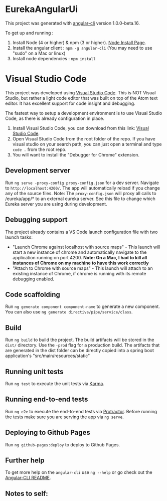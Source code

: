 # EurekaAngularUi

This project was generated with [angular-cli](https://github.com/angular/angular-cli) version 1.0.0-beta.16.

To get up and running :


1. Install Node (4 or higher) & npm (3 or higher). [Node Install Page](https://nodejs.org/en/download/).
2. Install the angular client : `npm -g angular-cli` (You may need to use "sudo" on a Mac or linux)
3. Install node dependencies : `npm install`

# Visual Studio Code

This project was developed using [Visual Studio Code](https://code.visualstudio.com/). This is NOT Visual Studio, but rather a light
code editor that was built on top of the Atom text editor. It has excellent support for code insight and debugging.

The fastest way to setup a development environment is to use Visual Studio Code, as there is already configuration in place.

1. Install Visual Studio Code, you can download from this link: [Visual Studio Code](https://code.visualstudio.com/).
2. Open Visual Studio Code from the root folder of the repo. If you have visual studio on your search path, you can just open a terminal and type `code .` from the root repo.
3. You will want to install the "Debugger for Chrome" extension.

## Development server
Run `ng serve -proxy-config proxy-config.json` for a dev server. Navigate to `http://localhost:4200/`. The app will automatically reload if you change any of the source files.
Note: The `proxy-config.json` will proxy all calls to /eureka/app/* to an external eureka server. See this file to change which Eureka server you are using during development.

## Debugging support
The project already contains a VS Code launch configuration file with two launch tasks: 
- "Launch Chrome against localhost with source maps" - This launch will start a new instance of chrome and automatically navigate to the application running on port 4200. **Note: On a Mac, I had to kill all instances of Chrome on my machine to have this work correctly**
- "Attach to Chrome with source maps" - This launch will attach to an existing instance of Chrome, if chrome is running with its remote debugging enabled. 

## Code scaffolding

Run `ng generate component component-name` to generate a new component. You can also use `ng generate directive/pipe/service/class`.

## Build

Run `ng build` to build the project. The build artifacts will be stored in the `dist/` directory. Use the `-prod` flag for a production build. The artifacts that are generated in the dist folder can be directly copied into a spring boot application's "src/main/resources/static"

## Running unit tests

Run `ng test` to execute the unit tests via [Karma](https://karma-runner.github.io).

## Running end-to-end tests

Run `ng e2e` to execute the end-to-end tests via [Protractor](http://www.protractortest.org/). 
Before running the tests make sure you are serving the app via `ng serve`.

## Deploying to Github Pages

Run `ng github-pages:deploy` to deploy to Github Pages.

## Further help

To get more help on the `angular-cli` use `ng --help` or go check out the [Angular-CLI README](https://github.com/angular/angular-cli/blob/master/README.md).

## Notes to self: 

